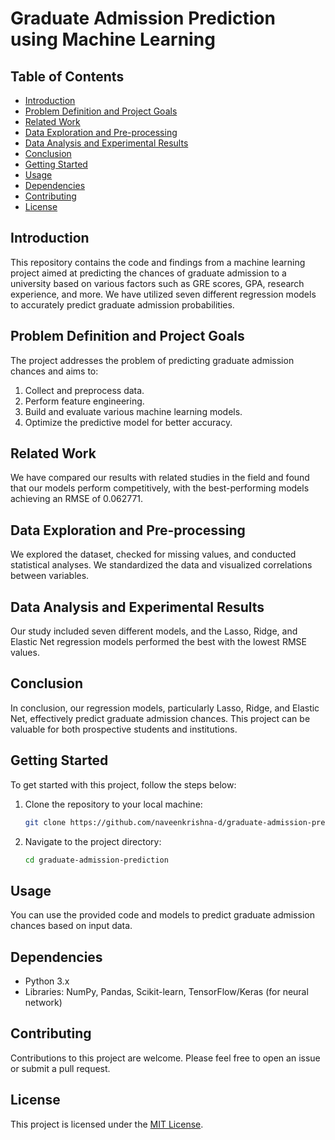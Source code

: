 # Graduate Admission Prediction using Machine Learning

## Table of Contents
- [Introduction](#introduction)
- [Problem Definition and Project Goals](#problem-definition-and-project-goals)
- [Related Work](#related-work)
- [Data Exploration and Pre-processing](#data-exploration-and-pre-processing)
- [Data Analysis and Experimental Results](#data-analysis-and-experimental-results)
- [Conclusion](#conclusion)
- [Getting Started](#getting-started)
- [Usage](#usage)
- [Dependencies](#dependencies)
- [Contributing](#contributing)
- [License](#license)

## Introduction
This repository contains the code and findings from a machine learning project aimed at predicting the chances of graduate admission to a university based on various factors such as GRE scores, GPA, research experience, and more. We have utilized seven different regression models to accurately predict graduate admission probabilities.

## Problem Definition and Project Goals
The project addresses the problem of predicting graduate admission chances and aims to:
1. Collect and preprocess data.
2. Perform feature engineering.
3. Build and evaluate various machine learning models.
4. Optimize the predictive model for better accuracy.

## Related Work
We have compared our results with related studies in the field and found that our models perform competitively, with the best-performing models achieving an RMSE of 0.062771.

## Data Exploration and Pre-processing
We explored the dataset, checked for missing values, and conducted statistical analyses. We standardized the data and visualized correlations between variables.

## Data Analysis and Experimental Results
Our study included seven different models, and the Lasso, Ridge, and Elastic Net regression models performed the best with the lowest RMSE values.

## Conclusion
In conclusion, our regression models, particularly Lasso, Ridge, and Elastic Net, effectively predict graduate admission chances. This project can be valuable for both prospective students and institutions.

## Getting Started
To get started with this project, follow the steps below:

1. Clone the repository to your local machine:

   ```bash
   git clone https://github.com/naveenkrishna-d/graduate-admission-prediction.git
   ```

2. Navigate to the project directory:

   ```bash
   cd graduate-admission-prediction
   ```

## Usage
You can use the provided code and models to predict graduate admission chances based on input data.

## Dependencies
- Python 3.x
- Libraries: NumPy, Pandas, Scikit-learn, TensorFlow/Keras (for neural network)

## Contributing
Contributions to this project are welcome. Please feel free to open an issue or submit a pull request.

## License
This project is licensed under the [MIT License](LICENSE).
